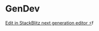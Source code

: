 # GenDev

[Edit in StackBlitz next generation editor ⚡️](https://stackblitz.com/~/github.com/RectiFlex/GenDev)f
